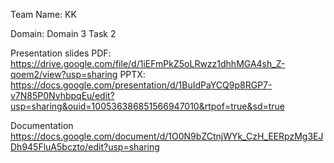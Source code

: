 Team Name: KK

Domain: Domain 3 Task 2

Presentation slides 
PDF: https://drive.google.com/file/d/1iEFmPkZ5oLRwzz1dhhMGA4sh_Z-qoem2/view?usp=sharing
PPTX: https://docs.google.com/presentation/d/1BuIdPaYCQ9p8RGP7-v7N85P0NvhbpqEu/edit?usp=sharing&ouid=100536386851566947010&rtpof=true&sd=true

Documentation
https://docs.google.com/document/d/1O0N9bZCtnjWYk_CzH_EERpzMg3EJDh945FluA5bczto/edit?usp=sharing
